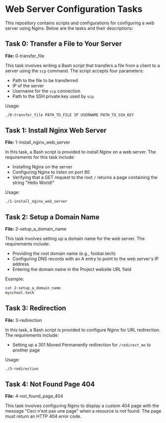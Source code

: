 # Web Server Configuration Tasks

This repository contains scripts and configurations for configuring a web server using Nginx. Below are the tasks and their descriptions:

## Task 0: Transfer a File to Your Server

**File:** 0-transfer_file

This task involves writing a Bash script that transfers a file from a client to a server using the `scp` command. The script accepts four parameters:

- Path to the file to be transferred
- IP of the server
- Username for the `scp` connection
- Path to the SSH private key used by `scp`

Usage:
```bash
./0-transfer_file PATH_TO_FILE IP USERNAME PATH_TO_SSH_KEY
```

## Task 1: Install Nginx Web Server

**File:** 1-install_nginx_web_server

In this task, a Bash script is provided to install Nginx on a web server. The requirements for this task include:

- Installing Nginx on the server
- Configuring Nginx to listen on port 80
- Verifying that a GET request to the root `/` returns a page containing the string "Hello World!"

Usage:
```bash
./1-install_nginx_web_server
```

## Task 2: Setup a Domain Name

**File:** 2-setup_a_domain_name

This task involves setting up a domain name for the web server. The requirements include:

- Providing the root domain name (e.g., foobar.tech)
- Configuring DNS records with an A entry to point to the web server's IP address
- Entering the domain name in the Project website URL field

Example:
```bash
cat 2-setup_a_domain_name
myschool.tech
```

## Task 3: Redirection

**File:** 3-redirection

In this task, a Bash script is provided to configure Nginx for URL redirection. The requirements include:

- Setting up a 301 Moved Permanently redirection for `/redirect_me` to another page

Usage:
```bash
./3-redirection
```

## Task 4: Not Found Page 404

**File:** 4-not_found_page_404

This task involves configuring Nginx to display a custom 404 page with the message "Ceci n'est pas une page" when a resource is not found. The page must return an HTTP 404 error code.


